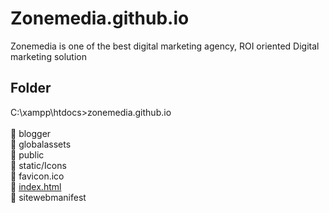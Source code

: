 # Zonemedia.github.io
Zonemedia is one of the best digital marketing agency, ROI oriented Digital marketing solution
<br />
## Folder
C:\xampp\htdocs>zonemedia.github.io
<br />
<br />
📁 blogger
<br />
📁 globalassets
<br />
📁 public
<br />
📁 static/Icons
<br />
📄 favicon.ico
  <br />
📄 <a href="https://zonemedia.github.io">index.html</a>
  <br />
📄 sitewebmanifest
